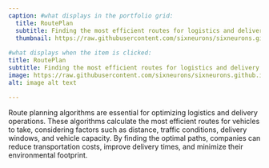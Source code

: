 ```yaml
---
caption: #what displays in the portfolio grid:
  title: RoutePlan
  subtitle: Finding the most efficient routes for logistics and delivery
  thumbnail: https://raw.githubusercontent.com/sixneurons/sixneurons.github.io/master/assets/img/portfolio/st%20(1).jpg
  
#what displays when the item is clicked:
title: RoutePlan
subtitle: Finding the most efficient routes for logistics and delivery
image: https://raw.githubusercontent.com/sixneurons/sixneurons.github.io/master/assets/img/portfolio/st%20(1).jpg
alt: image alt text

---
```


Route planning algorithms are essential for optimizing logistics and delivery operations. These algorithms calculate the most efficient routes for vehicles to take, considering factors such as distance, traffic conditions, delivery windows, and vehicle capacity. By finding the optimal paths, companies can reduce transportation costs, improve delivery times, and minimize their environmental footprint.
